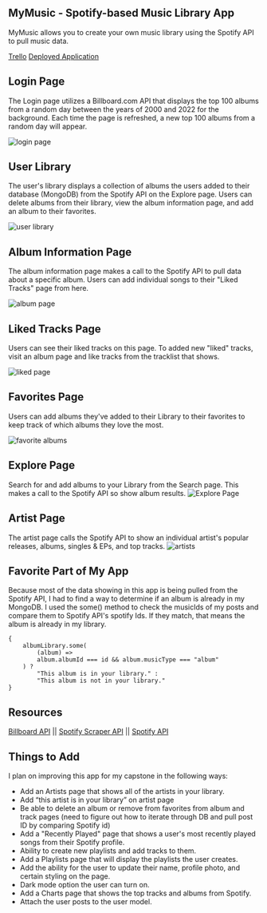 ## MyMusic - Spotify-based Music Library App

MyMusic allows you to create your own music library using the Spotify API to pull music data.

[Trello](https://trello.com/b/0njPDHwv/music-app-unit-3-project)
[Deployed Application](https://aa-mymusic.herokuapp.com/)

## Login Page

The Login page utilizes a Billboard.com API that displays the top 100 albums from a random day between the years of 2000 and 2022 for the background. Each time the page is refreshed, a new top 100 albums from a random day will appear.

![login page](https://i.imgur.com/kqZPs8W.png)

## User Library

The user's library displays a collection of albums the users added to their database (MongoDB) from the Spotify API on the Explore page. Users can delete albums from their library, view the album information page, and add an album to their favorites.

![user library](https://i.imgur.com/NeAiOXq.png)

## Album Information Page

The album information page makes a call to the Spotify API to pull data about a specific album. Users can add individual songs to their "Liked Tracks" page from here.

![album page](https://i.imgur.com/7HALyVJ.png)

## Liked Tracks Page

Users can see their liked tracks on this page. To added new "liked" tracks, visit an album page and like tracks from the tracklist that shows.

![liked page](https://i.imgur.com/nQMs7Oj.png)

## Favorites Page

Users can add albums they've added to their Library to their favorites to keep track of which albums they love the most.

![favorite albums](https://i.imgur.com/HZPOoiV.png)

## Explore Page

Search for and add albums to your Library from the Search page. This makes a call to the Spotify API so show album results.
![Explore Page](https://i.imgur.com/o5NUsft.png)

## Artist Page

The artist page calls the Spotify API to show an individual artist's popular releases, albums, singles & EPs, and top tracks.
![artists](https://i.imgur.com/UAZnnk9.png)

## Favorite Part of My App

Because most of the data showing in this app is being pulled from the Spotify API, I had to find a way to determine if an album is already in my MongoDB. I used the some() method to check the musicIds of my posts and compare them to Spotify API's spotify Ids. If they match, that means the album is already in my library.

```
{
	albumLibrary.some(
		(album) =>
		album.albumId === id && album.musicType === "album"
	) ?
		"This album is in your library." :
		"This album is not in your library."
}
```

## Resources

[Billboard API](https://rapidapi.com/apimaker/api/billboard2/) || [Spotify Scraper API](https://rapidapi.com/DataFanatic/api/spotify-scraper/) || [Spotify API](https://rapidapi.com/Glavier/api/spotify23/)

## Things to Add

I plan on improving this app for my capstone in the following ways:

- Add an Artists page that shows all of the artists in your library.
- Add “this artist is in your library” on artist page
- Be able to delete an album or remove from favorites from album and track pages (need to figure out how to iterate through DB and pull post ID by comparing Spotify id)
- Add a "Recently Played" page that shows a user's most recently played songs from their Spotify profile.
- Ability to create new playlists and add tracks to them.
- Add a Playlists page that will display the playlists the user creates.
- Add the ability for the user to update their name, profile photo, and certain styling on the page.
- Dark mode option the user can turn on.
- Add a Charts page that shows the top tracks and albums from Spotify.
- Attach the user posts to the user model.
